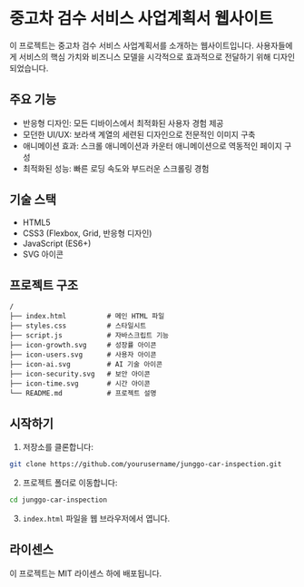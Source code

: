 # 중고차 검수 서비스 사업계획서 웹사이트

이 프로젝트는 중고차 검수 서비스 사업계획서를 소개하는 웹사이트입니다. 사용자들에게 서비스의 핵심 가치와 비즈니스 모델을 시각적으로 효과적으로 전달하기 위해 디자인되었습니다.

## 주요 기능

- 반응형 디자인: 모든 디바이스에서 최적화된 사용자 경험 제공
- 모던한 UI/UX: 보라색 계열의 세련된 디자인으로 전문적인 이미지 구축
- 애니메이션 효과: 스크롤 애니메이션과 카운터 애니메이션으로 역동적인 페이지 구성
- 최적화된 성능: 빠른 로딩 속도와 부드러운 스크롤링 경험

## 기술 스택

- HTML5
- CSS3 (Flexbox, Grid, 반응형 디자인)
- JavaScript (ES6+)
- SVG 아이콘

## 프로젝트 구조

```
/
├── index.html          # 메인 HTML 파일
├── styles.css          # 스타일시트
├── script.js           # 자바스크립트 기능
├── icon-growth.svg     # 성장률 아이콘
├── icon-users.svg      # 사용자 아이콘
├── icon-ai.svg         # AI 기술 아이콘
├── icon-security.svg   # 보안 아이콘
├── icon-time.svg       # 시간 아이콘
└── README.md           # 프로젝트 설명
```

## 시작하기

1. 저장소를 클론합니다:
```bash
git clone https://github.com/yourusername/junggo-car-inspection.git
```

2. 프로젝트 폴더로 이동합니다:
```bash
cd junggo-car-inspection
```

3. `index.html` 파일을 웹 브라우저에서 엽니다.

## 라이센스

이 프로젝트는 MIT 라이센스 하에 배포됩니다. 